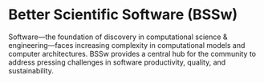 # Better Scientific Software (BSSw)

Software—the foundation of discovery in computational science & engineering—faces increasing complexity in computational models and computer architectures. BSSw provides a central hub for the community to address pressing challenges in software productivity, quality, and sustainability.



<!---
Slide1 L: blog_posts/advanced-training-on-extreme-scale-computing-through-atpesc
Slide1 R: images/raw/master/Blog_0121_ATPESC.jpg
Slide2 L: blog_posts/better-scientific-software-2020-highlights
Slide2 R: images/raw/master/Blog_0121_Montage.png
Slide3 L: items/making-software-what-really-works-and-why-we-believe-it
Slide3 R: items/an-introduction-to-open-source-guides
Slide4 L: events/software-sustainability-institute-fellowship-programme-2021
Slide4 R: events/webinar-good-practices-for-research-software-documentation
Slide5 R: items/the-collaborations-workshop-2021-cw21
Slide5 L: items/coded-bias-a-film-highlighting-issues-of-bias-in-ai-software
Slide6 L: events/siam-cse21-software-related-events
--->

<!---
Caution: Blank line after first comment mark (or before last comment mark) causes build failure.
LCM: Saving for use again later
Slide3 L: blog_posts/performance-portability-and-the-exascale-computing-project
Slide3 R: images/raw/master/Blog_1220_PerfPorta.png
Slide5 L: items/tips-for-producing-online-panel-discussions
Slide5 R: images/raw/master/Resource_1120_RemotePanel.png

--->

<!---
[Site Overview](SiteOverview.md)

[Communities Overview](CommunitiesOverview.md)

[Intro to CSE](IntroToCse.md)

[Intro to HPC](IntroToHpc.md)

--->
